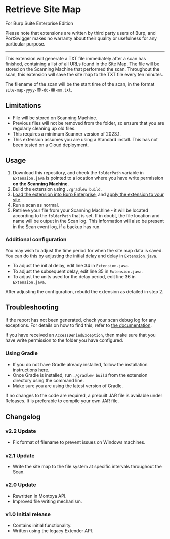 # Retrieve Site Map
For Burp Suite Enterprise Edition

Please note that extensions are written by third party users of Burp, and PortSwigger makes no warranty about their quality or usefulness for any particular purpose.

---
This extension will generate a TXT file immediately after a scan has finished, containing a list of all URLs found in the Site Map. The file will be stored on the Scanning Machine that performed the scan.
Throughout the scan, this extension will save the site map to the TXT file every ten minutes.

The filename of the scan will be the start time of the scan, in the format `site-map-yyyy-MM-dd-HH-mm.txt`.

## Limitations
- File will be stored on Scanning Machine.
- Previous files will not be removed from the folder, so ensure that you are regularly cleaning up old files.
- This requires a minimum Scanner version of 2023.1.
- This extension assumes you are using a Standard install. This has not been tested on a Cloud deployment.

## Usage
1. Download this repository, and check the `folderPath` variable in `Extension.java` is pointed to a location where you have write permission **on the Scanning Machine**.
2. Build the extension using `./gradlew build`.
3. [Load the extension into Burp Enterprise](https://portswigger.net/burp/documentation/enterprise/user-guide/extensions/adding-extensions#adding-custom-extensions-to-burp-suite-enterprise-edition), and [apply the extension to your site](https://portswigger.net/burp/documentation/enterprise/user-guide/working-with-sites/site-settings/scanning-with-extensions).
4. Run a scan as normal.
5. Retrieve your file from your Scanning Machine - it will be located according to the `folderPath` that is set. If in doubt, the file location and name will be output in the Scan log. This information will also be present in the Scan event log, if a backup has run.

### Additional configuration
You may wish to adjust the time period for when the site map data is saved. You can do this by adjusting the initial delay and delay in `Extension.java`.

- To adjust the initial delay, edit line 34 in `Extension.java`.
- To adjust the subsequent delay, edit line 35 in `Extension.java`.
- To adjust the units used for the delay period, edit line 36 in `Extension.java`.

After adjusting the configuration, rebuild the extension as detailed in step 2.

## Troubleshooting
If the report has not been generated, check your scan debug log for any exceptions. For details on how to find this, refer to [the documentation](https://portswigger.net/burp/documentation/enterprise/user-guide/troubleshooting).

If you have received an `AccessDeniedException`, then make sure that you have write permission to the folder you have configured.

### Using Gradle
- If you do not have Gradle already installed, follow the installation instructions [here](https://gradle.org/install/).
- Once Gradle is installed, run `./gradlew build` from the extension directory using the command line.
- Make sure you are using the latest version of Gradle.

If no changes to the code are required, a prebuilt JAR file is available under Releases. It is preferable to compile your own JAR file.

## Changelog

### v2.2 Update
- Fix format of filename to prevent issues on Windows machines.

### v2.1 Update
- Write the site map to the file system at specific intervals throughout the Scan.

### v2.0 Update
- Rewritten in Montoya API.
- Improved file writing mechanism.

### v1.0 Initial release
- Contains initial functionality.
- Written using the legacy Extender API.